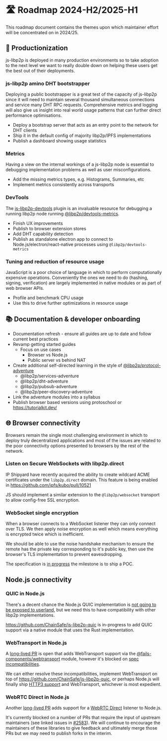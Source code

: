 # 🛣️ Roadmap 2024-H2/2025-H1

This roadmap document contains the themes upon which maintainer effort will be concentrated on in 2024/25.

## 👔 Productionization

js-libp2p is deployed in many production environments so to take adoption to the next level we want to really double down on helping these users get the best out of their deployments.

### js-libp2p amino DHT bootstrapper

Deploying a public bootstrapper is a great test of the capacity of js-libp2p since it will need to maintain several thousand simultaneous connections and service many DHT RPC requests.  Comprehensive metrics and logging will also give us insight into real world usage patterns that can further direct performance optimisations.

  - Deploy a bootstrap server that acts as an entry point to the network for DHT clients
  - Ship it in the default config of majority libp2p/IPFS implementations
  - Publish a dashboard showing usage statistics

### Metrics

Having a view on the internal workings of a js-libp2p node is essential to debugging implementation problems as well as user misconfigurations.

  - Add the missing metrics types, e.g. Histograms, Summaries, etc
  - Implement metrics consistently across transports

### DevTools

The [js-libp2p-devtools](https://github.com/libp2p/js-libp2p-devtools) plugin is an invaluable resource for debugging a running libp2p node running [@libp2p/devtools-metrics](https://npmjs.com/package/@libp2p/devtools-metrics).

  - Finish UX improvements
  - Publish to browser extension stores
  - Add DHT capability detection
  - Publish as standalone electron app to connect to Node.js/electron/react-native processes using `@libp2p/devtools-metrics`

### Tuning and reduction of resource usage

JavaScript is a poor choice of language in which to perform computationally expensive operations. Conveniently the ones we need to do (hashing, signing, verification) are largely implemented in native modules or as part of web browser APIs.

  - Profile and benchmark CPU usage
  - Use this to drive further optimizations in resource usage

## 📚 Documentation & developer onboarding

- Documentation refresh - ensure all guides are up to date and follow current best practices
- Revamp getting started guides
  - Focus on use cases
    - Browser vs Node.js
    - Public server vs behind NAT
- Create additional self-directed learning in the style of [@libp2p/protocol-adventure](https://www.npmjs.com/package/@libp2p/protocol-adventure)
  - @libp2p/services-adventure
  - @libp2p/dht-adventure
  - @libp2p/pubsub-adventure
  - @libp2p/peer-discovery-adventure
- Link the adventure modules into a syllabus
- Publish browser based versions using protoschool or https://tutorialkit.dev/

## 🌐 Browser connectivity

Browsers remain the single most challenging environment in which to deploy truly decentralized applications and most of the issues are related to the poor connectivity options presented to browsers by the rest of the network.

### Listen on Secure WebSockets with libp2p.direct

IP Shipyard have recently acquired the ability to create wildcard ACME certificates under the `libp2p.direct` domain.  This feature is being enabled in https://github.com/ipfs/kubo/pull/10521

JS should implement a similar extension to the `@libp2p/websocket` transport to allow config-free SSL encryption.

### WebSocket single encryption

When a browser connects to a WebSocket listener they can only connect over TLS.  We then apply noise encryption as well which means everything is encrypted twice which is inefficient.

We should be able to use the noise handshake mechanism to ensure the remote has the private key corresponding to it's public key, then use the browser's TLS implementation to prevent eavesdropping.

The specification is [in progress](https://github.com/libp2p/specs/pull/625) the milestone is to ship a POC.

## Node.js connectivity

### QUIC in Node.js

There's a decent chance the Node.js QUIC implementation is [not going to be exposed to userland](https://github.com/nodejs/node/pull/52628#issuecomment-2143475066), but we need this to have compatibility with other libp2p implementations.

https://github.com/ChainSafe/js-libp2p-quic is in-progress to add QUIC support via a native module that uses the Rust implementation.

### WebTransport in Node.js

A [long-lived PR](https://github.com/libp2p/js-libp2p/pull/2422) is open that adds WebTransport support via the [@fails-components/webtransport](https://www.npmjs.com/package/@fails-components/webtransport) module, however it's blocked on [spec incompatibilities](https://github.com/fails-components/webtransport/issues/213).

We can either resolve these incompatibilities, implement WebTransport on top of https://github.com/ChainSafe/js-libp2p-quic, or perhaps Node.js will finally ship [HTTP3 support](https://github.com/nodejs/node/issues/38478) and WebTransport, whichever is most expedient.

### WebRTC Direct in Node.js

Another [long-lived PR](https://github.com/libp2p/js-libp2p/pull/2583) adds support for a [WebRTC Direct](https://github.com/libp2p/specs/blob/master/webrtc/webrtc-direct.md) listener to Node.js.

It's currently blocked on a number of PRs that require the input of upstream maintainers (see linked issues in [#2583](https://github.com/libp2p/js-libp2p/pull/2583)). We will continue to encourage the maintainers of these libraries to give feedback and ultimately merge those PRs but we may need to publish forks in the interim.
